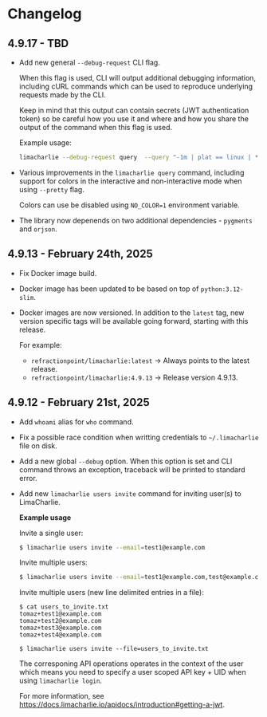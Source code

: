 # Changelog

## 4.9.17 - TBD

- Add new general `--debug-request` CLI flag.

  When this flag is used, CLI will output additional debugging information,
  including cURL commands which can be used to reproduce underlying requests
  made by the CLI.

  Keep in mind that this output can contain secrets (JWT authentication token)
  so be careful how you use it and where and how you share the output of the
  command when this flag is used.

  Example usage:

  ```bash
  limacharlie --debug-request query  --query "-1m | plat == linux | * | event/DOMAIN_NAME contains 'akamai'"  --pretty
  ```

- Various improvements in the `limacharlie query` command, including support
  for colors in the interactive and non-interactive mode when using `--pretty`
  flag.

  Colors can use be disabled using `NO_COLOR=1` environment variable.

- The library now depenends on two additional dependencies - `pygments` and
  `orjson`.

## 4.9.13 - February 24th, 2025

- Fix Docker image build.

- Docker image has been updated to be based on top of `python:3.12-slim`.

- Docker images are now versioned. In addition to the `latest` tag, new version
  specific tags will be available going forward, starting with this release.

  For example:

  * `refractionpoint/limacharlie:latest` -> Always points to the latest release.
  * `refractionpoint/limacharlie:4.9.13` -> Release version 4.9.13.

## 4.9.12 - February 21st, 2025

- Add `whoami` alias for `who` command.

- Fix a possible race condition when writting credentials to `~/.limacharlie` file on disk.

- Add a new global `--debug` option. When this option is set and CLI command throws
  an exception, traceback will be printed to standard error.

- Add new `limacharlie users invite` command for inviting user(s) to LimaCharlie.

  **Example usage**

  Invite a single user:
  
  ```bash
  $ limacharlie users invite --email=test1@example.com
  ```

  Invite multiple users:
  
  ```bash
  $ limacharlie users invite --email=test1@example.com,test@example.com
  ```

  Invite multiple users (new line delimited entries in a file):
  
  ```
  $ cat users_to_invite.txt
  tomaz+test1@example.com
  tomaz+test2@example.com
  tomaz+test3@example.com
  tomaz+test4@example.com

  $ limacharlie users invite --file=users_to_invite.txt
  ```

  The corresponing API operations operates in the context of the user which means you need to specify a user scoped API key + UID when using `limacharlie login`.

  For more information, see https://docs.limacharlie.io/apidocs/introduction#getting-a-jwt.
